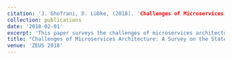 ```yaml
---
citation: 'J. Ghofrani, D. Lübke, (2018). 'Challenges of Microservices Architecture: A Survey on the State of the Practice.' ZEUS 2018, 1-8.'
collection: publications
date: '2018-02-01'
excerpt: 'This paper surveys the challenges of microservices architecture in practice.'
title: "Challenges of Microservices Architecture: A Survey on the State of the Practice"
venue: 'ZEUS 2018'
---
```

